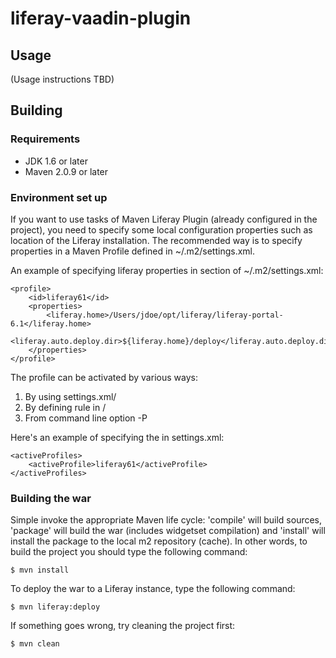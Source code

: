 liferay-vaadin-plugin
=====================

Usage
-----
(Usage instructions TBD)

Building
--------

### Requirements

* JDK 1.6 or later
* Maven 2.0.9 or later

### Environment set up

If you want to use tasks of Maven Liferay Plugin (already configured in the
 project), you need to specify some local configuration properties such
 as location of the Liferay installation. The recommended way is to specify
 properties in a Maven Profile defined in ~/.m2/settings.xml.

An example of specifying liferay properties in <profiles> section of ~/.m2/settings.xml:

	<profile>
		<id>liferay61</id>
		<properties>
			<liferay.home>/Users/jdoe/opt/liferay/liferay-portal-6.1</liferay.home>
			<liferay.auto.deploy.dir>${liferay.home}/deploy</liferay.auto.deploy.dir>
		</properties>
	</profile>

The profile can be activated by various ways:
1. By using settings.xml/<activeProfiles>
2. By defining rule in <profile>/<activation>
3. From command line option -P

Here's an example of specifying the <activeProfiles> in settings.xml:

	<activeProfiles>
		<activeProfile>liferay61</activeProfile>
	</activeProfiles>

### Building the war

Simple invoke the appropriate Maven life cycle: 'compile' will build sources,
 'package' will build the war (includes widgetset compilation) and 'install'
 will install the package to the local m2 repository (cache). In other words,
 to build the project you should type the following command:

	$ mvn install

To deploy the war to a Liferay instance, type the following command: 

	$ mvn liferay:deploy

If something goes wrong, try cleaning the project first:

	$ mvn clean
	

